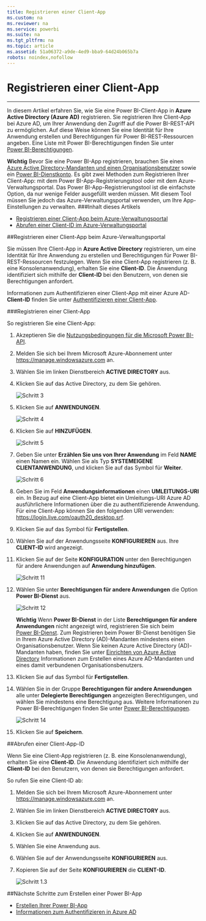 ```yaml
---
title: Registrieren einer Client-App
ms.custom: na
ms.reviewer: na
ms.service: powerbi
ms.suite: na
ms.tgt_pltfrm: na
ms.topic: article
ms.assetid: 51a06372-a9de-4ed9-bba9-64d24b065b7a
robots: noindex,nofollow
---
```

# Registrieren einer Client-App
---

In diesem Artikel erfahren Sie, wie Sie eine Power BI-Client-App in **Azure Active Directory (Azure AD)** registrieren. Sie registrieren Ihre Client-App bei Azure AD, um Ihrer Anwendung den Zugriff auf die Power BI-REST-API zu ermöglichen. Auf diese Weise können Sie eine Identität für Ihre Anwendung erstellen und Berechtigungen für Power BI-REST-Ressourcen angeben. Eine Liste mit Power BI-Berechtigungen finden Sie unter [Power BI-Berechtigungen](Power-BI-Permissions.md).

**Wichtig** Bevor Sie eine Power BI-App registrieren, brauchen Sie einen [Azure Active Directory-Mandanten und einen Organisationsbenutzer](Create-an-Azure-Active-Directory-tenant.md) sowie ein [Power BI-Dienstkonto](Sign-up-for-Power-BI-service.md).
Es gibt zwei Methoden zum Registrieren Ihrer Client-App: mit dem Power BI-App-Registrierungstool oder mit dem Azure-Verwaltungsportal. Das Power BI-App-Registrierungstool ist die einfachste Option, da nur wenige Felder ausgefüllt werden müssen. Mit diesem Tool müssen Sie jedoch das Azure-Verwaltungsportal verwenden, um Ihre App-Einstellungen zu verwalten.
###Inhalt dieses Artikels

- [Registrieren einer Client-App beim Azure-Verwaltungsportal](#client)
- [Abrufen einer Client-ID im Azure-Verwaltungsportal](#clientID)

<a name="client"></a>
##Registrieren einer Client-App beim Azure-Verwaltungsportal

Sie müssen Ihre Client-App in **Azure Active Directory** registrieren, um eine Identität für Ihre Anwendung zu erstellen und Berechtigungen für Power BI-REST-Ressourcen festzulegen. Wenn Sie eine Client-App registrieren (z. B. eine Konsolenanwendung), erhalten Sie eine **Client-ID**. Die Anwendung identifiziert sich mithilfe der **Client-ID** bei den Benutzern, von denen sie Berechtigungen anfordert.

Informationen zum Authentifizieren einer Client-App mit einer Azure AD-**Client-ID** finden Sie unter [Authentifizieren einer Client-App](Authenticate-a-client-app.md).

###Registrieren einer Client-App

So registrieren Sie eine Client-App:
1. Akzeptieren Sie die [Nutzungsbedingungen für die Microsoft Power BI-API](https://powerbi.microsoft.com/en-us/api-terms).
2. Melden Sie sich bei Ihrem Microsoft Azure-Abonnement unter https://manage.windowsazure.com an.
3. Wählen Sie im linken Dienstbereich **ACTIVE DIRECTORY** aus.
4. Klicken Sie auf das Active Directory, zu dem Sie gehören.

    ![Schritt 3](../Image/Register-app-3.png)

5. Klicken Sie auf **ANWENDUNGEN**.

    ![Schritt 4](../Image/Register-app-4.png)

6. Klicken Sie auf **HINZUFÜGEN**.

    ![Schritt 5](../Image/Register-app-5.png)

7. Geben Sie unter **Erzählen Sie uns von Ihrer Anwendung** im Feld **NAME** einen Namen ein. Wählen Sie als Typ **SYSTEMEIGENE CLIENTANWENDUNG**, und klicken Sie auf das Symbol für **Weiter**.

    ![Schritt 6](../Image/Register-app-6.png)

8. Geben Sie im Feld **Anwendungsinformationen** einen **UMLEITUNGS-URI** ein. In Bezug auf eine Client-App bietet ein Umleitungs-URI Azure AD ausführlichere Informationen über die zu authentifizierende Anwendung. Für eine Client-App können Sie den folgenden URI verwenden: https://login.live.com/oauth20_desktop.srf.

9.  Klicken Sie auf das Symbol für **Fertigstellen**.
10. Wählen Sie auf der Anwendungsseite **KONFIGURIEREN** aus. Ihre **CLIENT-ID** wird angezeigt.
11. Klicken Sie auf der Seite **KONFIGURATION** unter den Berechtigungen für andere Anwendungen auf **Anwendung hinzufügen**.

    ![Schritt 11](../Image/Register-app-11.png)

12. Wählen Sie unter **Berechtigungen für andere Anwendungen** die Option **Power BI-Dienst** aus.

    ![Schritt 12](../Image/Register-app-12.png)

    **Wichtig** Wenn **Power BI-Dienst** in der Liste **Berechtigungen für andere Anwendungen** nicht angezeigt wird, registrieren Sie sich beim [Power BI-Dienst](https://www.powerbi.com/). Zum Registrieren beim Power BI-Dienst benötigen Sie in Ihrem Azure Active Directory (AD)-Mandanten mindestens einen Organisationsbenutzer. Wenn Sie keinen Azure Active Directory (AD)-Mandanten haben, finden Sie unter [Einrichten von Azure Active Directory](Setup-Azure-Active-Directory.md) Informationen zum Erstellen eines Azure AD-Mandanten und eines damit verbundenen Organisationsbenutzers.

13. Klicken Sie auf das Symbol für **Fertigstellen**.
14. Wählen Sie in der Gruppe **Berechtigungen für andere Anwendungen** alle unter **Delegierte Berechtigungen** angezeigten Berechtigungen, und wählen Sie mindestens eine Berechtigung aus. Weitere Informationen zu Power BI-Berechtigungen finden Sie unter [Power BI-Berechtigungen](Power-BI-permissions.md).

    ![Schritt 14](../Image/Register-app-14.png)

15. Klicken Sie auf **Speichern**.

<a name="clientID"></a>
##Abrufen einer Client-App-ID

Wenn Sie eine Client-App registrieren (z. B. eine Konsolenanwendung), erhalten Sie eine **Client-ID**. Die Anwendung identifiziert sich mithilfe der **Client-ID** bei den Benutzern, von denen sie Berechtigungen anfordert.

So rufen Sie eine Client-ID ab:

1. Melden Sie sich bei Ihrem Microsoft Azure-Abonnement unter https://manage.windowsazure.com an.
2. Wählen Sie im linken Dienstbereich **ACTIVE DIRECTORY** aus.
3. Klicken Sie auf das Active Directory, zu dem Sie gehören.
4. Klicken Sie auf **ANWENDUNGEN**.
5. Wählen Sie eine Anwendung aus.
6. Wählen Sie auf der Anwendungsseite **KONFIGURIEREN** aus.
7. Kopieren Sie auf der Seite **KONFIGURIEREN** die **CLIENT-ID**.

    ![Schritt 1.3](../Image/Register-app-3a.png)

##Nächste Schritte zum Erstellen einer Power BI-App

- [Erstellen Ihrer Power BI-App](Introduction-to-creating-a-Power-BI-app.md)
- [Informationen zum Authentifizieren in Azure AD](Authenticate-to-Power-BI-service.md)




